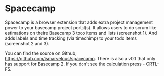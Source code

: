 Spacecamp
================================

Spacecamp is a browser extension that adds extra project management power to your basecamp project portal(s). It allows users to do scrum like estimations on theire Basecamp 3 todo items and lists (screenshot 1). And adds labels and time tracking (via timechimp) to your todo items (screenshot 2 and 3). 

You can find the source on Github; https://github.com/ismarvelous/spacecamp. There is also a v0.1 that only has support for Basecamp 2. If you don't see the calculation press - CRTL-F5.